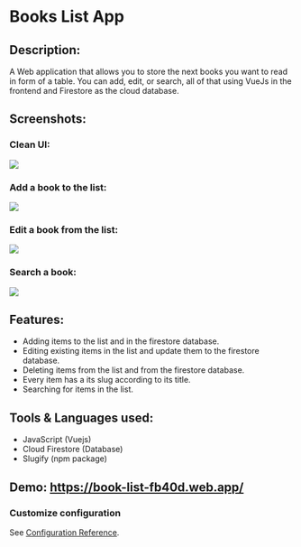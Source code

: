 # Books List App

## Description:

A Web application that allows you to store the next books you want to read in form of a table. You can add, edit, or search, all of that using VueJs in the frontend and Firestore as the cloud database.

## Screenshots:

### Clean UI:

<img src="https://snipboard.io/q75GCI.jpg">

### Add a book to the list:

<img src="https://snipboard.io/dALegv.jpg">

### Edit a book from the list:

<img src="https://snipboard.io/a5uUvI.jpg">

### Search a book:

<img src="https://snipboard.io/czSotC.jpg">

## Features:

- Adding items to the list and in the firestore database.
- Editing existing items in the list and update them to the firestore database.
- Deleting items from the list and from the firestore database.
- Every item has a its slug according to its title.
- Searching for items in the list.

## Tools & Languages used:

- JavaScript (Vuejs)
- Cloud Firestore (Database)
- Slugify (npm package)

## Demo: https://book-list-fb40d.web.app/

### Customize configuration

See [Configuration Reference](https://cli.vuejs.org/config/).
